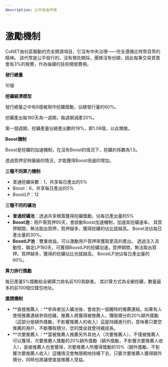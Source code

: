```yaml
---
description: 公平自由市場
---
```


# 激勵機制

CoNET由社區驅動的完全開源項目，它沒有中央治理——完全遵循比特幣貨幣的精神。 該代幣是公平發行的，沒有預先開採，團隊沒有份額，因此每筆交易買賣會有3%的稅費，作為後續的技術開發費用。

**發行總量**

10億

**挖礦經濟模型**

發行總量之中有6億被用作挖礦獎勵，佔總發行量的60%。

挖礦產出每180天為一週期，每週期減產20%。

第一個週期，挖礦產量佔總產出數的18%，即1.08億，以此類推。

**Boost機制**

Boost是挖礦的加速機制，在沒有Boost的情況下，挖礦的係數為1.5。

透過質押足夠量級的情況，才能獲得Boost倍速的增加。

**三種不同算力機制**

* 普通挖礦係數：1，共享每日產出的5%
* Boost：6，共享每日產出的5%
* BoostLP：12

**三種不同的礦池**

* **普通挖礦池**：透過共享頻寬獲得挖礦獎勵，佔每日產出量的5%
* **Boost池**：用戶需質押90天，會啟動Boost加速機制，加速其挖礦速率。 其質押期間，無法取出質押，質押越多，獲得挖礦的佔比就越高。 Boost池佔每日產出量的30%。
* **BoostLP池**：雙重收益。可以激勵用戶質押來獲取更高的產出。 透過注入流動性，鎖定LP180天，可獲得BoostLP的挖礦加速，質押期間，無法取出質押。質押越多，獲得的挖礦佔比也就越高。 BoostLP池佔每日產出量的60%。

**算力排行獎勵**

每日產量5%獎勵給全網算力排名前100貢獻者。 其計算方式為全網挖礦，數量最多的前100個位錢包地址。

**邀請機制**

* **直接推薦人：**參與者加入礦池後，會收到一個獨特的推薦連結。如果有人使用推薦連結參與挖礦，推薦人將獲得被推薦人，賺取積分的20%額外獎勵（這部分是額外獎勵，不影響推薦人的收入）這是持續進行的，意味著只要您推薦的用戶，不斷賺取積分，您的獎金就會持續成長。
* **次要推薦人：**當被推薦人推薦另外其他人（次要推薦人），不僅被推薦人可以獲得，次要推薦人獎勵的20%額外獎勵（額外獎勵，不影響次要推薦人收入），直接推薦人也會獲得，次要推薦人所獲得獎勵的10%（額外獎勵，不影響次要推薦人收入）這種情況會無限期地持續下去，只要次要推薦人獲得額外積分，同時也將讓使直接推薦人受益。
